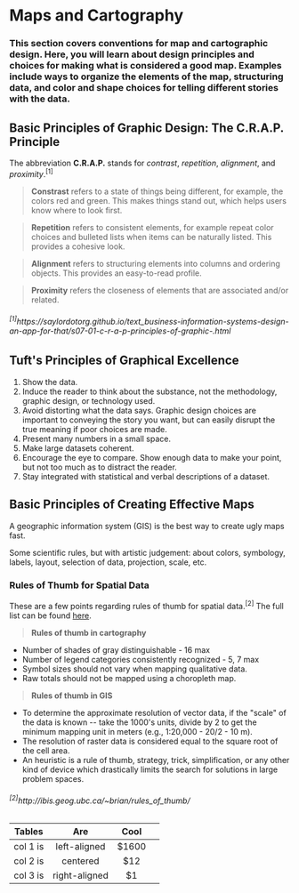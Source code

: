 #
<h1>Maps and Cartography</h1>

<h3>This section covers conventions for map and cartographic design. Here, you will learn about design principles and choices for making what is considered a good map. Examples include ways to organize the elements of the map, structuring data, and color and shape choices for telling different stories with the data.</h3>

<h2>Basic Principles of Graphic Design: The C.R.A.P. Principle</h2>

The abbreviation **C.R.A.P.** stands for *contrast*, *repetition*, *alignment*, and *proximity*.<sup>[1]</sup>

> **Constrast** refers to a state of things being different, for example, the colors red and green. This makes things stand out, which helps users know where to look first.

>**Repetition** refers to consistent elements, for example repeat color choices and bulleted lists when items can be naturally listed. This provides a cohesive look.

>**Alignment** refers to structuring elements into columns and ordering objects. This provides an easy-to-read profile.

>**Proximity** refers the closeness of elements that are associated and/or related.

<h6><sup>[1]</sup>https://saylordotorg.github.io/text_business-information-systems-design-an-app-for-that/s07-01-c-r-a-p-principles-of-graphic-.html


<h2>Tuft's Principles of Graphical Excellence</h2>

1. Show the data.
2. Induce the reader to think about the substance, not the methodology, graphic design, or technology used.
3. Avoid distorting what the data says. Graphic design choices are important to conveying the story you want, but can easily disrupt the true meaning if poor choices are made.
4. Present many numbers in a small space.
5. Make large datasets coherent.
6. Encourage the eye to compare. Show enough data to make your point, but not too much as to distract the reader.
7. Stay integrated with statistical and verbal descriptions of a dataset.

<h2>Basic Principles of Creating Effective Maps</h2>

A geographic information system (GIS) is the best way to create ugly maps fast.

Some scientific rules, but with artistic judgement: about colors, symbology, labels, layout, selection of data, projection, scale, etc.

<h3>Rules of Thumb for Spatial Data</sup></h3>

These are a few points regarding rules of thumb for spatial data.<sup>[2]</sup> The full list can be found [here](http://ibis.geog.ubc.ca/~brian/rules_of_thumb/).


> **Rules of thumb in cartography**
* Number of shades of gray distinguishable - 16 max
* Number of legend categories consistently recognized - 5, 7 max
* Symbol sizes should not vary when mapping qualitative data.
* Raw totals should not be mapped using a choropleth map.

> **Rules of thumb in GIS**
* To determine the approximate resolution of vector data, if the "scale" of the data is known -- take the 1000's units, divide by 2 to get the minimum mapping unit in meters (e.g., 1:20,000 - 20/2 - 10 m).
* The resolution of raster data is considered equal to the square root of the cell area.
* An heuristic is a rule of thumb, strategy, trick, simplification, or any other kind of device which drastically limits the search for solutions in large problem spaces.

<h6><sup>[2]</sup>http://ibis.geog.ubc.ca/~brian/rules_of_thumb/</h6>

| Tables      |      Are      |  Cool         |               |
|-------------|:-------------:|:-------------:|:-------------:|
| col 1 is    |  left-aligned | $1600         |               |
| col 2 is    |    centered   |   $12         |               |
| col 3 is    | right-aligned |    $1         |               |


